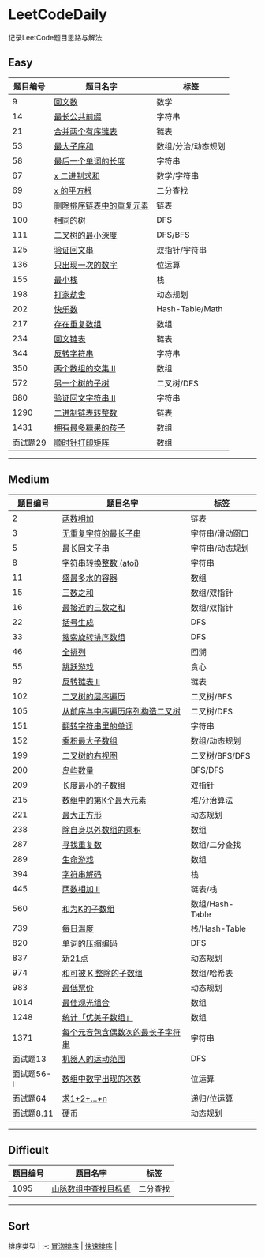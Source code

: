 # LeetCodeDaily

记录LeetCode题目思路与解法  

## Easy

 | 题目编号 | 题目名字                               | 标签               |
 | -------- | -------------------------------------- | ------------------ |
 | 9        | [回文数](easy/9.md)                    | 数学               |
 | 14       | [最长公共前缀](easy/14.md)             | 字符串             |
 | 21       | [合并两个有序链表](easy/21.md)         | 链表               |
 | 53       | [最大子序和](easy/53.md)               | 数组/分治/动态规划 |
 | 58       | [最后一个单词的长度](easy/58.md)       | 字符串             |
 | 67       | [x 二进制求和](easy/67.md)             | 数学/字符串        |
 | 69       | [x 的平方根](easy/69.md)               | 二分查找           |
 | 83       | [删除排序链表中的重复元素](easy/83.md) | 链表               |
 | 100      | [相同的树](easy/100.md)                | DFS                |
 | 111      | [二叉树的最小深度](easy/111.md)        | DFS/BFS            |
 | 125      | [验证回文串](easy/125.md)              | 双指针/字符串      |
 | 136      | [只出现一次的数字](easy/136.md)        | 位运算             |
 | 155      | [最小栈](easy/155.md)                  | 栈                 |
 | 198      | [打家劫舍](easy/198.md)                | 动态规划           |
 | 202      | [快乐数](easy/202.md)                  | Hash-Table/Math    |
 | 217      | [存在重复数组](easy/217.md)            | 数组               |
 | 234      | [回文链表](easy/234.md)                | 链表               |
 | 344      | [反转字符串](easy/344.md)              | 字符串             |
 | 350      | [两个数组的交集 II](easy/350.md)       | 数组               |
 | 572      | [另一个树的子树](easy/572.md)          | 二叉树/DFS         |
 | 680      | [验证回文字符串 II](easy/680.md)       | 字符串             |
 | 1290     | [二进制链表转整数](easy/1290.md)       | 链表               |
 | 1431     | [拥有最多糖果的孩子](easy/1431.md)     | 数组               |
 | 面试题29 | [顺时针打印矩阵](easy/offer_29.md)     | 数组               |

---

## Medium  

 | 题目编号    | 题目名字                                           | 标签            |
 | ----------- | -------------------------------------------------- | --------------- |
 | 2           | [两数相加](medium/2.md)                            | 链表            |
 | 3           | [无重复字符的最长子串](medium/3.md)                | 字符串/滑动窗口 |
 | 5           | [最长回文子串](medium/5.md)                        | 字符串/动态规划 |
 | 8           | [字符串转换整数 (atoi)](medium/8.md)               | 字符串          |
 | 11          | [盛最多水的容器](medium/11.md)                     | 数组            |
 | 15          | [三数之和](medium/15.md)                           | 数组/双指针     |
 | 16          | [最接近的三数之和](medium/16.md)                   | 数组/双指针     |
 | 22          | [括号生成](medium/22.md)                           | DFS             |
 | 33          | [搜索旋转排序数组](medium/33.md)                   | DFS             |
 | 46          | [全排列](medium/46.md)                             | 回溯            |
 | 55          | [跳跃游戏](medium/55.md)                           | 贪心            |
 | 92          | [反转链表 II](medium/92.md)                        | 链表            |
 | 102         | [二叉树的层序遍历](medium/102.md)                  | 二叉树/BFS      |
 | 105         | [从前序与中序遍历序列构造二叉树](medium/105.md)    | 二叉树/DFS      |
 | 151         | [翻转字符串里的单词](medium/151.md)                | 字符串          |
 | 152         | [乘积最大子数组](medium/152.md)                    | 数组/动态规划   |
 | 199         | [二叉树的右视图](medium/199.md)                    | 二叉树/BFS/DFS  |
 | 200         | [岛屿数量](medium/200.md)                          | BFS/DFS         |
 | 209         | [长度最小的子数组](medium/209.md)                  | 双指针          |
 | 215         | [数组中的第K个最大元素](medium/215.md)             | 堆/分治算法     |
 | 221         | [最大正方形](medium/221.md)                        | 动态规划        |
 | 238         | [除自身以外数组的乘积](medium/238.md)              | 数组            |
 | 287         | [寻找重复数](medium/287.md)                        | 数组/二分查找   |
 | 289         | [生命游戏](medium/289.md)                          | 数组            |
 | 394         | [字符串解码](medium/394.md)                        | 栈              |
 | 445         | [两数相加 II](medium/445.md)                       | 链表/栈         |
 | 560         | [和为K的子数组](medium/560.md)                     | 数组/Hash-Table |
 | 739         | [每日温度](medium/739.md)                          | 栈/Hash-Table   |
 | 820         | [单词的压缩编码](medium/820.md)                    | DFS             |
 | 837         | [新21点](medium/837.md)                            | 动态规划        |
 | 974         | [和可被 K 整除的子数组](medium/820.md)             | 数组/哈希表     |
 | 983         | [最低票价](medium/983.md)                          | 动态规划        |
 | 1014        | [最佳观光组合](medium/1014.md)                     | 数组            |
 | 1248        | [统计「优美子数组」](medium/1248.md)               | 数组            |
 | 1371        | [每个元音包含偶数次的最长子字符串](medium/1371.md) | 字符串          |
 | 面试题13    | [机器人的运动范围](medium/offer_13.md)             | DFS             |
 | 面试题56- I | [数组中数字出现的次数](medium/offer_56_1.md)       | 位运算          |
 | 面试题64    | [求1+2+…+n](medium/offer_64.md)                    | 递归/位运算     |
 | 面试题8.11  | [硬币](medium/offer_08_11.md)                      | 动态规划        |

---

## Difficult

 | 题目编号 | 题目名字                                  | 标签     |
 | -------- | ----------------------------------------- | -------- |
 | 1095     | [山脉数组中查找目标值](difficult/1095.md) | 二分查找 |

 ---

## Sort

 排序类型  |
:-:
 [冒泡排序](sort/bubble.md) |
 [快速排序](sort/quick.md) |
